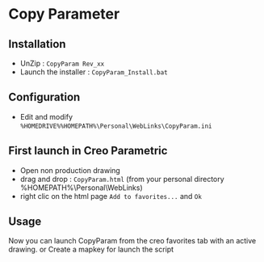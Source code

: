 # Copy Parameter

## Installation
  - UnZip : `CopyParam Rev_xx`
  - Launch the installer : `CopyParam_Install.bat`

## Configuration
  - Edit and modify `%HOMEDRIVE%%HOMEPATH%\Personal\WebLinks\CopyParam.ini`

## First launch in Creo Parametric
  - Open non production drawing
  - drag and drop : `CopyParam.html` (from your personal directory %HOMEPATH%\Personal\WebLinks)
  - right clic on the html page `Add to favorites...` and `Ok`

## Usage
Now you can launch CopyParam from the creo favorites tab with an active drawing.
or Create a mapkey for launch the script
